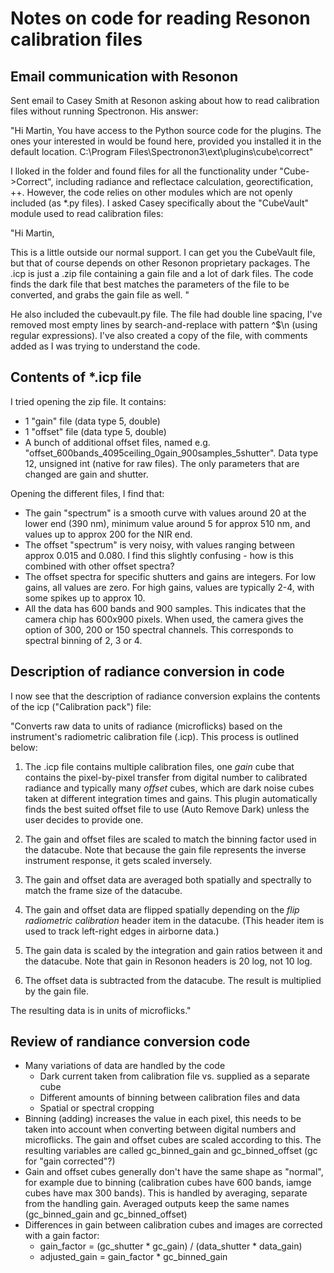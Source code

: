 # Notes on code for reading Resonon calibration files

## Email communication with Resonon
Sent email to Casey Smith at Resonon asking about how to read calibration files without running Spectronon. His answer:

"Hi Martin, 
You have access to the Python source code for the plugins.  The ones your interested in would be found here, provided you installed it in the default location.
C:\Program Files\Spectronon3\ext\plugins\cube\correct"

I lloked in the folder and found files for all the functionality under "Cube->Correct", including radiance and reflectace calculation, georectification, ++. However, the code relies on other modules which are not openly included (as *.py files). I asked Casey specifically about the "CubeVault" module used to read calibration files:

"Hi Martin, 

This is a little outside our normal support.  I can get you the CubeVault file, but that of course depends on other Resonon proprietary packages.  The .icp is just a .zip file containing a gain file and a lot of dark files.  The code finds the dark file that best matches the parameters of the file to be converted, and grabs the gain file as well. "

He also included the cubevault.py file. The file had double line spacing, I've removed most empty lines by search-and-replace with pattern ^$\n (using regular expressions). I've also created a copy of the file, with comments added as I was trying to understand the code. 


## Contents of *.icp file
I tried opening the zip file. It contains:
- 1 "gain" file (data type 5, double)
- 1 "offset" file (data type 5, double)
- A bunch of additional offset files, named e.g. "offset_600bands_4095ceiling_0gain_900samples_5shutter". Data type 12, unsigned int (native for raw files). The only parameters that are changed are gain and shutter.

Opening the different files, I find that:
- The gain "spectrum" is a smooth curve with values around 20 at the lower end (390 nm), minimum value around 5 for approx 510 nm, and values up to approx 200 for the NIR end.
- The offset "spectrum" is very noisy, with values ranging between approx 0.015 and 0.080. I find this slightly confusing - how is this combined with other offset spectra?
- The offset spectra for specific shutters and gains are integers. For low gains, all values are zero. For high gains, values are typically 2-4, with some spikes up to approx 10.
- All the data has 600 bands and 900 samples. This indicates that the camera chip has 600x900 pixels. When used, the camera gives the option of 300, 200 or 150 spectral channels. This corresponds to spectral binning of 2, 3 or 4.


## Description of radiance conversion in code
I now see that the description of radiance conversion explains the contents of the icp ("Calibration pack") file:

"Converts raw data to units of radiance (microflicks) based on the instrument's radiometric 
calibration file (.icp). This process is outlined below:

1. The .icp file contains multiple calibration files, one *gain* cube that contains 
    the pixel-by-pixel transfer from digital number to calibrated radiance and typically many 
    *offset* cubes, which are dark noise cubes taken at different integration times and gains. 
    This plugin automatically finds the best suited offset file to use (Auto Remove Dark) unless 
    the user decides to provide one. 

2. The gain and offset files are scaled to match the binning factor used in the datacube. Note 
    that because the gain file represents the inverse instrument response, it gets scaled inversely.
    
3. The gain and offset data are averaged both spatially and spectrally to match the frame 
    size of the datacube.

4. The gain and offset data are flipped spatially depending on the *flip radiometric 
    calibration* header item in the datacube. (This header item is used to track left-right edges 
    in airborne data.)

5.  The gain data is scaled by the integration and gain ratios between it and the datacube. 
    Note that gain in Resonon headers is 20 log, not 10 log.

6. The offset data is subtracted from the datacube. The result is multiplied by the gain file. 

The resulting data is in units of microflicks."

## Review of randiance conversion code
- Many variations of data are handled by the code
    - Dark current taken from calibration file vs. supplied as a separate cube
    - Different amounts of binning between calibration files and data
    - Spatial or spectral cropping
- Binning (adding) increases the value in each pixel, this needs to be taken into account when converting between digital numbers and microflicks. The gain and offset cubes are scaled according to this. The resulting variables are called gc_binned_gain and gc_binned_offset (gc for "gain corrected"?)
- Gain and offset cubes generally don't have the same shape as "normal", for example due to binning (calibration cubes have 600 bands, iamge cubes have max 300 bands). This is handled by averaging, separate from the handling gain. Averaged outputs keep the same names  (gc_binned_gain and gc_binned_offset)
- Differences in gain between calibration cubes and images are corrected with a gain factor:
    - gain_factor = (gc_shutter * gc_gain) / (data_shutter * data_gain)
    - adjusted_gain = gain_factor * gc_binned_gain